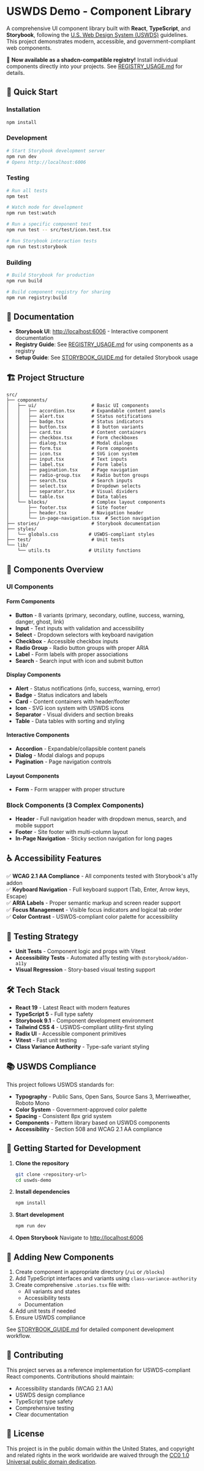 # USWDS Demo - Component Library

A comprehensive UI component library built with **React**, **TypeScript**, and **Storybook**, following the [U.S. Web Design System (USWDS)](https://designsystem.digital.gov/) guidelines. This project demonstrates modern, accessible, and government-compliant web components.

🎯 **Now available as a shadcn-compatible registry!** Install individual components directly into your projects. See [REGISTRY_USAGE.md](./REGISTRY_USAGE.md) for details.

## 🚀 Quick Start

### Installation

```bash
npm install
```

### Development

```bash
# Start Storybook development server
npm run dev
# Opens http://localhost:6006
```

### Testing

```bash
# Run all tests
npm test

# Watch mode for development
npm run test:watch

# Run a specific component test
npm run test -- src/test/icon.test.tsx

# Run Storybook interaction tests
npm run test:storybook
```

### Building

```bash
# Build Storybook for production
npm run build

# Build component registry for sharing
npm run registry:build
```

## 📖 Documentation

- **Storybook UI**: [http://localhost:6006](http://localhost:6006) - Interactive component documentation
- **Registry Guide**: See [REGISTRY_USAGE.md](./REGISTRY_USAGE.md) for using components as a registry
- **Setup Guide**: See [STORYBOOK_GUIDE.md](./STORYBOOK_GUIDE.md) for detailed Storybook usage

## 🏗️ Project Structure

```
src/
├── components/
│   ├── ui/                    # Basic UI components
│   │   ├── accordion.tsx      # Expandable content panels
│   │   ├── alert.tsx          # Status notifications
│   │   ├── badge.tsx          # Status indicators
│   │   ├── button.tsx         # 8 button variants
│   │   ├── card.tsx           # Content containers
│   │   ├── checkbox.tsx       # Form checkboxes
│   │   ├── dialog.tsx         # Modal dialogs
│   │   ├── form.tsx           # Form components
│   │   ├── icon.tsx           # SVG icon system
│   │   ├── input.tsx          # Text inputs
│   │   ├── label.tsx          # Form labels
│   │   ├── pagination.tsx     # Page navigation
│   │   ├── radio-group.tsx    # Radio button groups
│   │   ├── search.tsx         # Search inputs
│   │   ├── select.tsx         # Dropdown selects
│   │   ├── separator.tsx      # Visual dividers
│   │   └── table.tsx          # Data tables
│   └── blocks/                # Complex layout components
│       ├── footer.tsx         # Site footer
│       ├── header.tsx         # Navigation header
│       └── in-page-navigation.tsx  # Section navigation
├── stories/                   # Storybook documentation
├── styles/
│   └── globals.css           # USWDS-compliant styles
├── test/                      # Unit tests
└── lib/
    └── utils.ts              # Utility functions
```

## 🎨 Components Overview

### UI Components

#### Form Components
- **Button** - 8 variants (primary, secondary, outline, success, warning, danger, ghost, link)
- **Input** - Text inputs with validation and accessibility
- **Select** - Dropdown selectors with keyboard navigation
- **Checkbox** - Accessible checkbox inputs
- **Radio Group** - Radio button groups with proper ARIA
- **Label** - Form labels with proper associations
- **Search** - Search input with icon and submit button

#### Display Components
- **Alert** - Status notifications (info, success, warning, error)
- **Badge** - Status indicators and labels
- **Card** - Content containers with header/footer
- **Icon** - SVG icon system with USWDS icons
- **Separator** - Visual dividers and section breaks
- **Table** - Data tables with sorting and styling

#### Interactive Components
- **Accordion** - Expandable/collapsible content panels
- **Dialog** - Modal dialogs and popups
- **Pagination** - Page navigation controls

#### Layout Components
- **Form** - Form wrapper with proper structure

### Block Components (3 Complex Components)
- **Header** - Full navigation header with dropdown menus, search, and mobile support
- **Footer** - Site footer with multi-column layout
- **In-Page Navigation** - Sticky section navigation for long pages

## ♿ Accessibility Features

✅ **WCAG 2.1 AA Compliance** - All components tested with Storybook's a11y addon  
✅ **Keyboard Navigation** - Full keyboard support (Tab, Enter, Arrow keys, Escape)  
✅ **ARIA Labels** - Proper semantic markup and screen reader support  
✅ **Focus Management** - Visible focus indicators and logical tab order  
✅ **Color Contrast** - USWDS-compliant color palette for accessibility  

## 🧪 Testing Strategy

- **Unit Tests** - Component logic and props with Vitest
- **Accessibility Tests** - Automated a11y testing with `@storybook/addon-a11y`
- **Visual Regression** - Story-based visual testing support

## 🛠️ Tech Stack

- **React 19** - Latest React with modern features
- **TypeScript 5** - Full type safety
- **Storybook 9.1** - Component development environment
- **Tailwind CSS 4** - USWDS-compliant utility-first styling
- **Radix UI** - Accessible component primitives
- **Vitest** - Fast unit testing
- **Class Variance Authority** - Type-safe variant styling

## 📚 USWDS Compliance

This project follows USWDS standards for:
- **Typography** - Public Sans, Open Sans, Source Sans 3, Merriweather, Roboto Mono
- **Color System** - Government-approved color palette
- **Spacing** - Consistent 8px grid system
- **Components** - Pattern library based on USWDS components
- **Accessibility** - Section 508 and WCAG 2.1 AA compliance

## 🚀 Getting Started for Development

1. **Clone the repository**
   ```bash
   git clone <repository-url>
   cd uswds-demo
   ```

2. **Install dependencies**
   ```bash
   npm install
   ```

3. **Start development**
   ```bash
   npm run dev
   ```

4. **Open Storybook**
   Navigate to [http://localhost:6006](http://localhost:6006)

## 📝 Adding New Components

1. Create component in appropriate directory (`/ui` or `/blocks`)
2. Add TypeScript interfaces and variants using `class-variance-authority`
3. Create comprehensive `.stories.tsx` file with:
   - All variants and states
   - Accessibility tests
   - Documentation
4. Add unit tests if needed
5. Ensure USWDS compliance

See [STORYBOOK_GUIDE.md](./STORYBOOK_GUIDE.md) for detailed component development workflow.

## 🤝 Contributing

This project serves as a reference implementation for USWDS-compliant React components. Contributions should maintain:
- Accessibility standards (WCAG 2.1 AA)
- USWDS design compliance
- TypeScript type safety
- Comprehensive testing
- Clear documentation

## 📄 License

This project is in the public domain within the United States, and copyright and related rights in the work worldwide are waived through the [CC0 1.0 Universal public domain dedication](https://creativecommons.org/publicdomain/zero/1.0/).